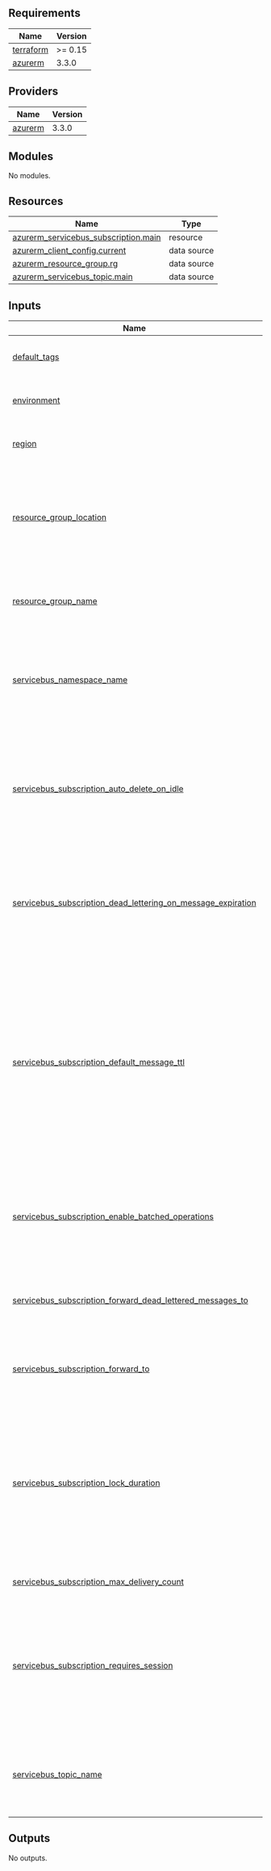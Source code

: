 <!-- BEGIN_TF_DOCS -->
## Requirements

| Name | Version |
|------|---------|
| <a name="requirement_terraform"></a> [terraform](#requirement\_terraform) | >= 0.15 |
| <a name="requirement_azurerm"></a> [azurerm](#requirement\_azurerm) | 3.3.0 |

## Providers

| Name | Version |
|------|---------|
| <a name="provider_azurerm"></a> [azurerm](#provider\_azurerm) | 3.3.0 |

## Modules

No modules.

## Resources

| Name | Type |
|------|------|
| [azurerm_servicebus_subscription.main](https://registry.terraform.io/providers/hashicorp/azurerm/3.3.0/docs/resources/servicebus_subscription) | resource |
| [azurerm_client_config.current](https://registry.terraform.io/providers/hashicorp/azurerm/3.3.0/docs/data-sources/client_config) | data source |
| [azurerm_resource_group.rg](https://registry.terraform.io/providers/hashicorp/azurerm/3.3.0/docs/data-sources/resource_group) | data source |
| [azurerm_servicebus_topic.main](https://registry.terraform.io/providers/hashicorp/azurerm/3.3.0/docs/data-sources/servicebus_topic) | data source |

## Inputs

| Name | Description | Type | Default | Required |
|------|-------------|------|---------|:--------:|
| <a name="input_default_tags"></a> [default\_tags](#input\_default\_tags) | A mapping of tags to assign to the resource. | `map` | n/a | yes |
| <a name="input_environment"></a> [environment](#input\_environment) | Var used for backend container name key | `string` | `"dev"` | no |
| <a name="input_region"></a> [region](#input\_region) | Region in which resources are deployed | `string` | `"weu"` | no |
| <a name="input_resource_group_location"></a> [resource\_group\_location](#input\_resource\_group\_location) | The location/region where the storage account is created. Changing this forces a new resource to be created. | `string` | `"West Europe"` | no |
| <a name="input_resource_group_name"></a> [resource\_group\_name](#input\_resource\_group\_name) | The name of the resource group in which to create the storage account. | `string` | n/a | yes |
| <a name="input_servicebus_namespace_name"></a> [servicebus\_namespace\_name](#input\_servicebus\_namespace\_name) | Specifies the name of the ServiceBus Namespace resource . Changing this forces a new resource to be created. | `string` | n/a | yes |
| <a name="input_servicebus_subscription_auto_delete_on_idle"></a> [servicebus\_subscription\_auto\_delete\_on\_idle](#input\_servicebus\_subscription\_auto\_delete\_on\_idle) | The idle interval after which the topic is automatically deleted as an ISO 8601 duration. The minimum duration is 5 minutes or PT5M. | `string` | `"P10675199DT2H48M5.4775807S"` | no |
| <a name="input_servicebus_subscription_dead_lettering_on_message_expiration"></a> [servicebus\_subscription\_dead\_lettering\_on\_message\_expiration](#input\_servicebus\_subscription\_dead\_lettering\_on\_message\_expiration) | Boolean flag which controls whether the Subscription has dead letter support when a message expires. Defaults to false. | `bool` | `true` | no |
| <a name="input_servicebus_subscription_default_message_ttl"></a> [servicebus\_subscription\_default\_message\_ttl](#input\_servicebus\_subscription\_default\_message\_ttl) | The Default message timespan to live as an ISO 8601 duration. This is the duration after which the message expires, starting from when the message is sent to Service Bus. This is the default value used when TimeToLive is not set on a message itself. | `string` | `"P10675199DT2H48M5.4775807S"` | no |
| <a name="input_servicebus_subscription_enable_batched_operations"></a> [servicebus\_subscription\_enable\_batched\_operations](#input\_servicebus\_subscription\_enable\_batched\_operations) | Boolean flag which controls whether the Subscription supports batched operations. Defaults to false. | `bool` | `false` | no |
| <a name="input_servicebus_subscription_forward_dead_lettered_messages_to"></a> [servicebus\_subscription\_forward\_dead\_lettered\_messages\_to](#input\_servicebus\_subscription\_forward\_dead\_lettered\_messages\_to) | The name of a Queue or Topic to automatically forward Dead Letter messages to. | `string` | `""` | no |
| <a name="input_servicebus_subscription_forward_to"></a> [servicebus\_subscription\_forward\_to](#input\_servicebus\_subscription\_forward\_to) | The name of a Queue or Topic to automatically forward messages to. | `string` | `""` | no |
| <a name="input_servicebus_subscription_lock_duration"></a> [servicebus\_subscription\_lock\_duration](#input\_servicebus\_subscription\_lock\_duration) | The lock duration for the subscription as an ISO 8601 duration. The default value is 1 minute or P0DT0H1M0S . The maximum value is 5 minutes or P0DT0H5M0S . | `string` | `"PT1M"` | no |
| <a name="input_servicebus_subscription_max_delivery_count"></a> [servicebus\_subscription\_max\_delivery\_count](#input\_servicebus\_subscription\_max\_delivery\_count) | The maximum number of deliveries. | `number` | `10` | no |
| <a name="input_servicebus_subscription_requires_session"></a> [servicebus\_subscription\_requires\_session](#input\_servicebus\_subscription\_requires\_session) | Boolean flag which controls whether this Subscription supports the concept of a session. Defaults to false. Changing this forces a new resource to be created. | `bool` | `false` | no |
| <a name="input_servicebus_topic_name"></a> [servicebus\_topic\_name](#input\_servicebus\_topic\_name) | Specifies the name of the ServiceBus Topic resource . Changing this forces a new resource to be created. | `string` | n/a | yes |

## Outputs

No outputs.
<!-- END_TF_DOCS -->
